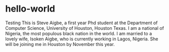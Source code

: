 # hello-world
Testing
This is Steve Aigbe, a first year Phd student at the Department of Computer Science, University of Houston, Houston Texas.
I am a national of Nigeria, the most populous black nation in the world. I am married to a lovely wife, Isoken Aigbe, who is currently working in Lagos, Nigeria. She will be joining me in Houston by November this year.
